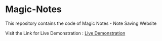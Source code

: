 # Magic-Notes
This repository contains the code of Magic Notes - Note Saving Website

Visit the Link for Live Demonstration : 
[Live Demonstration](https://debugger-snjy.github.io/Magic-Notes/)
